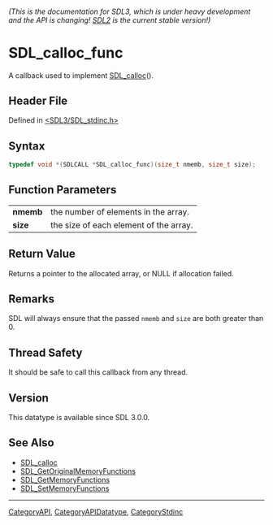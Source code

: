 ###### (This is the documentation for SDL3, which is under heavy development and the API is changing! [SDL2](https://wiki.libsdl.org/SDL2/) is the current stable version!)
# SDL_calloc_func

A callback used to implement [SDL_calloc](SDL_calloc)().

## Header File

Defined in [<SDL3/SDL_stdinc.h>](https://github.com/libsdl-org/SDL/blob/main/include/SDL3/SDL_stdinc.h)

## Syntax

```c
typedef void *(SDLCALL *SDL_calloc_func)(size_t nmemb, size_t size);
```

## Function Parameters

|           |                                        |
| --------- | -------------------------------------- |
| **nmemb** | the number of elements in the array.   |
| **size**  | the size of each element of the array. |

## Return Value

Returns a pointer to the allocated array, or NULL if allocation failed.

## Remarks

SDL will always ensure that the passed `nmemb` and `size` are both greater
than 0.

## Thread Safety

It should be safe to call this callback from any thread.

## Version

This datatype is available since SDL 3.0.0.

## See Also

- [SDL_calloc](SDL_calloc)
- [SDL_GetOriginalMemoryFunctions](SDL_GetOriginalMemoryFunctions)
- [SDL_GetMemoryFunctions](SDL_GetMemoryFunctions)
- [SDL_SetMemoryFunctions](SDL_SetMemoryFunctions)

----
[CategoryAPI](CategoryAPI), [CategoryAPIDatatype](CategoryAPIDatatype), [CategoryStdinc](CategoryStdinc)

